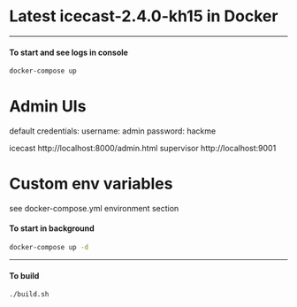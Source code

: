 # Latest icecast-2.4.0-kh15 in Docker

---
#### To start and see logs in console
```bash
docker-compose up
```

# Admin UIs
default credentials:
username: admin
password: hackme

icecast
http://localhost:8000/admin.html
supervisor
http://localhost:9001

# Custom env variables
see docker-compose.yml environment section

#### To start in background
```bash
docker-compose up -d
```
---
#### To build
```bash
./build.sh
```

